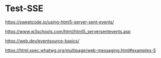 # Test-SSE

https://sweetcode.io/using-html5-server-sent-events/

https://www.w3schools.com/html/html5_serversentevents.asp

https://web.dev/eventsource-basics/

https://html.spec.whatwg.org/multipage/web-messaging.html#examples-5
